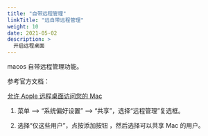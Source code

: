 ```yaml
---
title: "自带远程管理"
linkTitle: "远自带远程管理"
weight: 10
date: 2021-05-02
description: >
  开启远程桌面
---
```


macos 自带远程管理功能。

参考官方文档：

[允许 Apple 远程桌面访问您的 Mac](https://support.apple.com/zh-cn/guide/mac-help/mh11851/mac)

1. 菜单  --> “系统偏好设置” --> “共享”，选择“远程管理”复选框。

2. 选择“仅这些用户”，点按添加按钮 ，然后选择可以共享 Mac 的用户。



